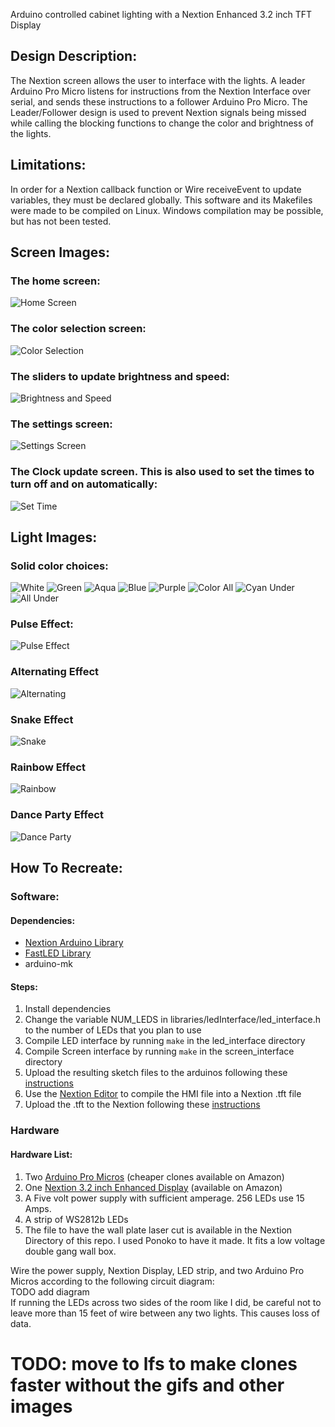Arduino controlled cabinet lighting with a Nextion Enhanced 3.2 inch TFT Display

## Design Description:

The Nextion screen allows the user to interface with the lights. A leader Arduino Pro Micro listens for instructions from the Nextion Interface over serial, and sends these instructions to a follower Arduino Pro Micro. The Leader/Follower design is used to prevent Nextion signals being missed while calling the blocking functions to change the color and brightness of the lights.

## Limitations:
In order for a Nextion callback function or Wire receiveEvent to update variables, they must be declared globally. This software and its Makefiles were made to be compiled on Linux. Windows compilation may be possible, but has not been tested.

## Screen Images:  
### The home screen:
![](images/home_screen.jpg "Home Screen")  
### The color selection screen:
![](images/color_screen.jpg "Color Selection")  
### The sliders to update brightness and speed:
![](images/bright_speed.jpg "Brightness and Speed")  
### The settings screen:
![](images/settings.jpg "Settings Screen")  
### The Clock update screen. This is also used to set the times to turn off and on automatically:
![](images/set_time.jpg "Set Time")  

## Light Images:
### Solid color choices:
![](images/white.jpg "White")
![](images/green.jpg "Green")
![](images/aqua.jpg "Aqua")
![](images/blue.jpg "Blue")
![](images/purple.jpg "Purple")
![](images/color_all.jpg "Color All")
![](images/cyan_under.jpg "Cyan Under")
![](images/under_view.jpg "All Under")
### Pulse Effect:
![](images/pulse.gif "Pulse Effect")
### Alternating Effect
![](images/alternating.gif "Alternating")
### Snake Effect
![](images/snake.gif "Snake")
### Rainbow Effect
![](images/rainbow.gif "Rainbow")
### Dance Party Effect
![](images/dance_party.gif "Dance Party")

## How To Recreate:
### Software:
#### Dependencies:
* [Nextion Arduino Library](https://nextion.tech/resources/download/libraries/)
* [FastLED Library](https://github.com/FastLED/FastLED/releases)
* arduino-mk

#### Steps:
1. Install dependencies
2. Change the variable NUM_LEDS in libraries/ledInterface/led_interface.h to the number of LEDs that you plan to use
3. Compile LED interface by running `make` in the led_interface directory
4. Compile Screen interface by running `make` in the screen_interface directory
5. Upload the resulting sketch files to the arduinos following these [instructions](https://www.dummies.com/computers/arduino/how-to-upload-a-sketch-to-an-arduino/)
6. Use the [Nextion Editor](https://nextion.tech/nextion-editor/) to compile the HMI file into a Nextion .tft file
7. Upload the .tft to the Nextion following these [instructions](https://nextion.tech/faq-items/using-nextion-microsd/)

### Hardware
#### Hardware List:
1. Two [Arduino Pro Micros](https://www.sparkfun.com/products/12640) (cheaper clones available on Amazon)
2. One [Nextion 3.2 inch Enhanced Display](https://nextion.tech/datasheets/nx4024k032/) (available on Amazon)
3. A Five volt power supply with sufficient amperage. 256 LEDs use 15 Amps.
4. A strip of WS2812b LEDs
5. The file to have the wall plate laser cut is available in the Nextion Directory of this repo. I used Ponoko to have it made. It fits a low voltage double gang wall box.

Wire the power supply, Nextion Display, LED strip, and two Arduino Pro Micros according to the following circuit diagram:  
TODO add diagram  
If running the LEDs across two sides of the room like I did, be careful not to leave more than 15 feet of wire between any two lights. This causes loss of data.  

# TODO: move to lfs to make clones faster without the gifs and other images
